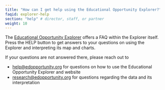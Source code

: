 ```yaml
---
title: "How can I get help using the Educational Opportunity Explorer?"
faqid: explorer-help
section: "help" # director, staff, or partner
weight: 10
---
```


The <a href="/explorer">Educational Opportunity Explorer</a> offers a FAQ within the Explorer itself. Press the <span class="highlight">HELP button</span> to get answers to your questions on using the Explorer and interpreting its map and charts.

If your questions are not answered there, please reach out to 

- <a href="mailto:help@edopportunity.org">help@edopportunity.org</a> for questions on how to use the Educational Opportunity Explorer and website
- <a href="mailto:research@edopportunity.org">research@edopportunity.org</a> for questions regarding the data and its interpretation


